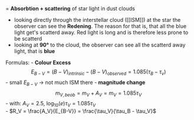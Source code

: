 = **Absorbtion + scattering** of star light in dust clouds 

- looking directly through the interstellar cloud ([[ISM]]) at the star the observer can see the **Redening**. The reason for that is, that all the blue light get's scatterd away. Red light is long and is therefore less prone to be scatterd 
- looking at **90°** to the cloud, the observer can see all the scatterd away light, that is **blue**

Formulas: 
	- **Colour Excess** $$E_{B-V} = (B-V)_{intrinsic} - (B-V)_{observed} = 1.085 (\tau_B - \tau_v)$$
		- small $E_{B-V}$ -> not much ISM there 
	- **magnitude change** $$m_{V, beob} = m_V + A_V = m_V = 1.085 \tau_V$$
		- with: $A_V = 2.5$, $\log_{10} (e) \tau_V = 1.085 \tau_V$  
	- $R_V = \frac{A_V}{E_{B-V}} = \frac{\tau_V}{\tau_B - \tau_V}$

 
